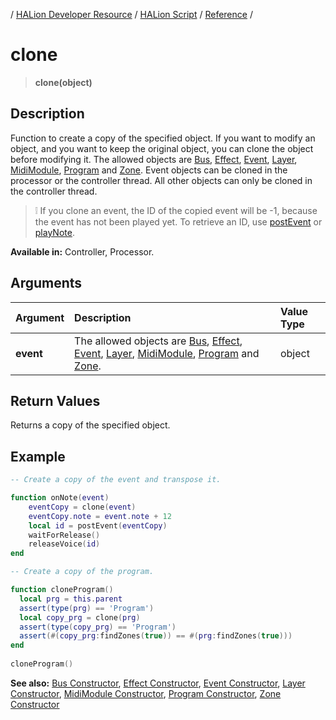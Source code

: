/ [HALion Developer Resource](../../HALion-Developer-Resource.md) / [HALion Script](./HALion-Script.md) / [Reference](./Reference.md) /

# clone

>**clone(object)**

## Description

Function to create a copy of the specified object. If you want to modify an object, and you want to keep the original object, you can clone the object before modifying it. The allowed objects are [Bus](./Bus.md), [Effect](./Effect.md), [Event](./Event.md), [Layer](./Layer.md), [MidiModule](./MidiModule.md), [Program](./Program.md) and [Zone](./Zone.md). Event objects can be cloned in the processor or the controller thread. All other objects can only be cloned in the controller thread.

>&#10069; If you clone an event, the ID of the copied event will be -1, because the event has not been played yet. To retrieve an ID, use [postEvent](./postEvent.md) or [playNote](./playNote.md).

**Available in:** Controller, Processor.

## Arguments

|Argument|Description|Value Type|
|:-|:-|:-|
|**event**|The allowed objects are [Bus](./Bus.md), [Effect](./Effect.md), [Event](./Event.md), [Layer](./Layer.md), [MidiModule](./MidiModule.md), [Program](./Program.md) and [Zone](./Zone.md).|object|

## Return Values

Returns a copy of the specified object.

## Example

```lua
-- Create a copy of the event and transpose it.

function onNote(event)
    eventCopy = clone(event)
    eventCopy.note = event.note + 12
    local id = postEvent(eventCopy)
    waitForRelease()
    releaseVoice(id)
end

-- Create a copy of the program.

function cloneProgram()
  local prg = this.parent
  assert(type(prg) == 'Program')
  local copy_prg = clone(prg)
  assert(type(copy_prg) == 'Program')
  assert(#(copy_prg:findZones(true)) == #(prg:findZones(true)))
end
 
cloneProgram()
```

**See also:** [Bus Constructor](./Bus-Constructor.md), [Effect Constructor](./Effect-Constructor.md), [Event Constructor](./Event-Constructor.md), [Layer Constructor](./Layer-Constructor.md), [MidiModule Constructor](./MidiModule-Constructor.md), [Program Constructor](./Program-Constructor.md), [Zone Constructor](./Zone-Constructor.md)